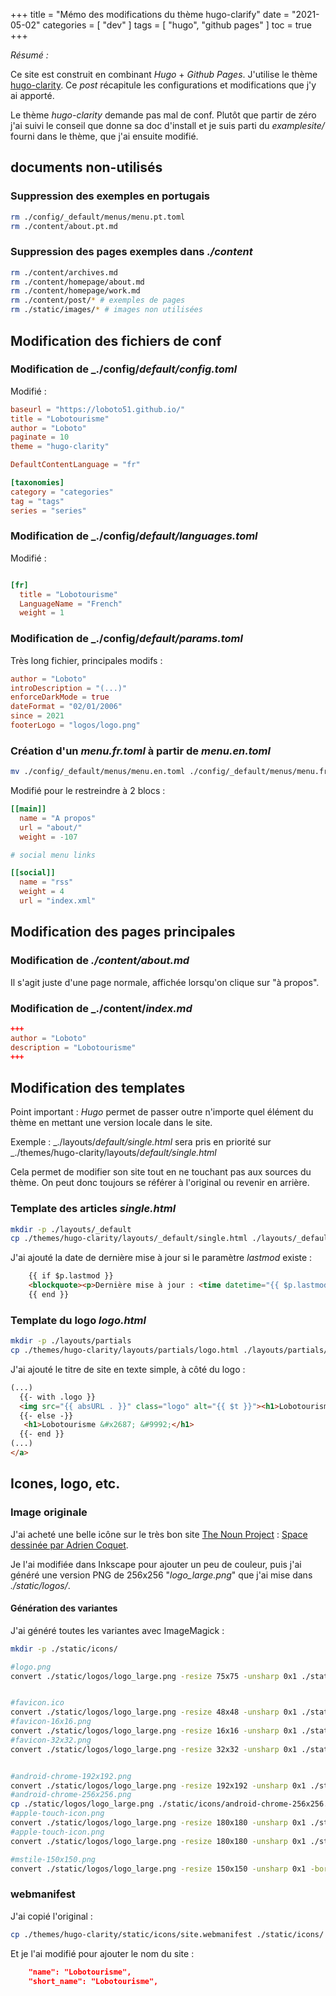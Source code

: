 +++
title = "Mémo des modifications du thème hugo-clarify"
date = "2021-05-02"
categories = [
    "dev"
]
tags = [
    "hugo",
    "github pages"
]
toc = true
+++

_Résumé :_

Ce site est construit en combinant _Hugo_ + _Github Pages_.
J'utilise le thème [hugo-clarity](https://themes.gohugo.io/hugo-clarity/). Ce _post_ récapitule les configurations et modifications que j'y ai apporté.

Le thème _hugo-clarity_ demande pas mal de conf. Plutôt que partir de zéro j'ai suivi le conseil que donne sa doc d'install et je suis parti du _examplesite/_ fourni dans le thème, que j'ai ensuite modifié.

## documents non-utilisés

### Suppression des exemples en portugais

```sh
rm ./config/_default/menus/menu.pt.toml
rm ./content/about.pt.md
```

### Suppression des pages exemples dans _./content_

```sh
rm ./content/archives.md
rm ./content/homepage/about.md
rm ./content/homepage/work.md
rm ./content/post/* # exemples de pages
rm ./static/images/* # images non utilisées
```

## Modification des fichiers de conf

### Modification de _./config/_default/config.toml_

Modifié :

```toml
baseurl = "https://loboto51.github.io/"
title = "Lobotourisme"
author = "Loboto"
paginate = 10
theme = "hugo-clarity"

DefaultContentLanguage = "fr"

[taxonomies]
category = "categories"
tag = "tags"
series = "series"
```

### Modification de _./config/_default/languages.toml_

Modifié :

```toml

[fr]
  title = "Lobotourisme"
  LanguageName = "French"
  weight = 1
```

### Modification de _./config/_default/params.toml_

Très long fichier, principales modifs :

```toml
author = "Loboto"
introDescription = "(...)"
enforceDarkMode = true
dateFormat = "02/01/2006"
since = 2021
footerLogo = "logos/logo.png"

```

### Création d'un _menu.fr.toml_ à partir de _menu.en.toml_

```sh
mv ./config/_default/menus/menu.en.toml ./config/_default/menus/menu.fr.toml
```

Modifié pour le restreindre à 2 blocs :

```toml
[[main]]
  name = "A propos"
  url = "about/"
  weight = -107

# social menu links

[[social]]
  name = "rss"
  weight = 4
  url = "index.xml"
```

## Modification des pages principales

### Modification de _./content/about.md_

Il s'agit juste d'une page normale, affichée lorsqu'on clique sur "à propos".
 

### Modification de _./content/_index.md_

```toml
+++
author = "Loboto"
description = "Lobotourisme"
+++
```

## Modification des templates

Point important :
_Hugo_ permet de passer outre n'importe quel élément du thème en mettant une version locale dans le site.

Exemple :
_./layouts/_default/single.html_ sera pris en priorité sur _./themes/hugo-clarity/layouts/_default/single.html_

Cela permet de modifier son site tout en ne touchant pas aux sources du thème. On peut donc toujours se référer à l'original ou revenir en arrière.


### Template des articles _single.html_

```sh
mkdir -p ./layouts/_default
cp ./themes/hugo-clarity/layouts/_default/single.html ./layouts/_default/
```

J'ai ajouté la date de dernière mise à jour si le paramètre _lastmod_ existe :

```html
    {{ if $p.lastmod }}
    <blockquote><p>Dernière mise à jour : <time datetime="{{ $p.lastmod.Format "Mon Jan 10 17:13:38 2020 -0700" }}">{{ $p.lastmod.Format (default "Jan 2, 2006" $.Site.Params.dateFormat) }}</time></p></blockquote>
    {{ end }}
```



### Template du logo _logo.html_

```sh
mkdir -p ./layouts/partials
cp ./themes/hugo-clarity/layouts/partials/logo.html ./layouts/partials/
```

J'ai ajouté le titre de site en texte simple, à côté du logo :

```html
(...)
  {{- with .logo }}
  <img src="{{ absURL . }}" class="logo" alt="{{ $t }}"><h1>Lobotourisme</h1> 
  {{- else -}}
   <h1>Lobotourisme &#x2687; &#9992;</h1>
  {{- end }}
(...)
</a>
```

## Icones, logo, etc.

### Image originale

J'ai acheté une belle icône sur le très bon site [The Noun Project](https://thenounproject.com/) : [Space dessinée par Adrien Coquet](https://thenounproject.com/term/space/2217279/). 

Je l'ai modifiée dans Inkscape pour ajouter un peu de couleur, puis j'ai généré une version PNG de 256x256 "_logo_large.png_" que j'ai mise dans _./static/logos/_.

#### Génération des variantes

J'ai généré toutes les variantes avec ImageMagick :

```sh
mkdir -p ./static/icons/

#logo.png
convert ./static/logos/logo_large.png -resize 75x75 -unsharp 0x1 ./static/logos/logo2.png


#favicon.ico
convert ./static/logos/logo_large.png -resize 48x48 -unsharp 0x1 ./static/icons/favicon.ico
#favicon-16x16.png
convert ./static/logos/logo_large.png -resize 16x16 -unsharp 0x1 ./static/icons/favicon-16x16.png
#favicon-32x32.png
convert ./static/logos/logo_large.png -resize 32x32 -unsharp 0x1 ./static/icons/favicon-32x32.png


#android-chrome-192x192.png
convert ./static/logos/logo_large.png -resize 192x192 -unsharp 0x1 ./static/icons/android-chrome-192x192.png
#android-chrome-256x256.png
cp ./static/logos/logo_large.png ./static/icons/android-chrome-256x256.png
#apple-touch-icon.png
convert ./static/logos/logo_large.png -resize 180x180 -unsharp 0x1 ./static/icons/apple-touch-icon.png
#apple-touch-icon.png
convert ./static/logos/logo_large.png -resize 180x180 -unsharp 0x1 ./static/icons/apple-touch-icon.png

#mstile-150x150.png
convert ./static/logos/logo_large.png -resize 150x150 -unsharp 0x1 -bordercolor transparent -border 60 ./static/icons/mstile-150x150.png

```

### webmanifest

J'ai copié l'original :

```sh
cp ./themes/hugo-clarity/static/icons/site.webmanifest ./static/icons/
```

Et je l'ai modifié pour ajouter le nom du site :

```json
    "name": "Lobotourisme",
    "short_name": "Lobotourisme",
```
